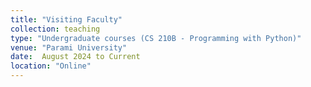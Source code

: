 ```yaml
---
title: "Visiting Faculty"
collection: teaching
type: "Undergraduate courses (CS 210B - Programming with Python)"
venue: "Parami University"
date:  August 2024 to Current
location: "Online"
---
```


